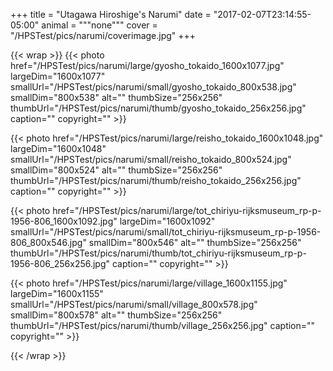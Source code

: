 +++
title = "Utagawa Hiroshige's Narumi"
date = "2017-02-07T23:14:55-05:00"
animal = """none"""
cover = "/HPSTest/pics/narumi/coverimage.jpg"
+++

{{< wrap >}}
{{< photo href="/HPSTest/pics/narumi/large/gyosho_tokaido_1600x1077.jpg" largeDim="1600x1077" smallUrl="/HPSTest/pics/narumi/small/gyosho_tokaido_800x538.jpg" smallDim="800x538" alt="" thumbSize="256x256" thumbUrl="/HPSTest/pics/narumi/thumb/gyosho_tokaido_256x256.jpg" caption="" copyright="" >}}

{{< photo href="/HPSTest/pics/narumi/large/reisho_tokaido_1600x1048.jpg" largeDim="1600x1048" smallUrl="/HPSTest/pics/narumi/small/reisho_tokaido_800x524.jpg" smallDim="800x524" alt="" thumbSize="256x256" thumbUrl="/HPSTest/pics/narumi/thumb/reisho_tokaido_256x256.jpg" caption="" copyright="" >}}

{{< photo href="/HPSTest/pics/narumi/large/tot_chiriyu-rijksmuseum_rp-p-1956-806_1600x1092.jpg" largeDim="1600x1092" smallUrl="/HPSTest/pics/narumi/small/tot_chiriyu-rijksmuseum_rp-p-1956-806_800x546.jpg" smallDim="800x546" alt="" thumbSize="256x256" thumbUrl="/HPSTest/pics/narumi/thumb/tot_chiriyu-rijksmuseum_rp-p-1956-806_256x256.jpg" caption="" copyright="" >}}

{{< photo href="/HPSTest/pics/narumi/large/village_1600x1155.jpg" largeDim="1600x1155" smallUrl="/HPSTest/pics/narumi/small/village_800x578.jpg" smallDim="800x578" alt="" thumbSize="256x256" thumbUrl="/HPSTest/pics/narumi/thumb/village_256x256.jpg" caption="" copyright="" >}}

{{< /wrap >}}